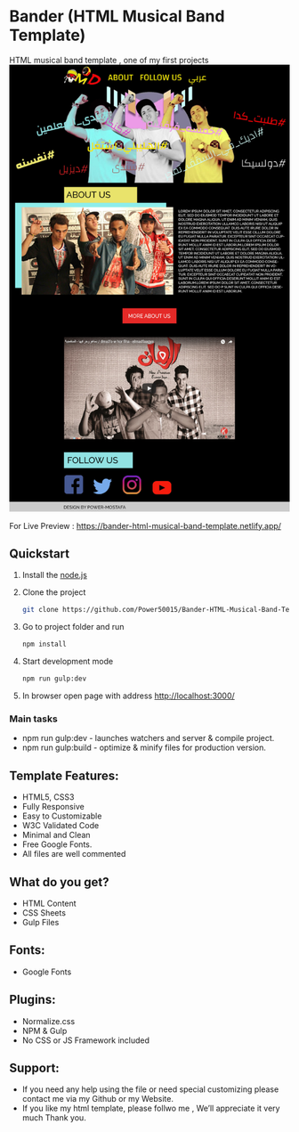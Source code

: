 # Bander (HTML Musical Band Template)

HTML musical band template , one of my first projects
![Preview Img](src/PSD/Band.jpg)

For Live Preview : https://bander-html-musical-band-template.netlify.app/

## Quickstart

1. Install the [node.js](https://nodejs.org/en/)
2. Clone the project

    ```bash
    git clone https://github.com/Power50015/Bander-HTML-Musical-Band-Template.git
    ```

3. Go to project folder and run

    ```bash
    npm install
    ```

4. Start development mode

    ```bash
    npm run gulp:dev
    ```

5. In browser open page with address [http://localhost:3000/](http://localhost:3000/)

### Main tasks

- npm run gulp:dev -  launches watchers and server & compile project.
- npm run gulp:build - optimize & minify files for production version.

## Template Features:

- HTML5, CSS3
- Fully Responsive
- Easy to Customizable
- W3C Validated Code
- Minimal and Clean
- Free Google Fonts.
- All files are well commented

## What do you get?

- HTML Content
- CSS Sheets
- Gulp Files

## Fonts:

- Google Fonts

## Plugins:

- Normalize.css
- NPM & Gulp
- No CSS or JS Framework included

## Support:

- If you need any help using the file or need special customizing please contact me via my Github or my Website.
- If you like my html template, please follwo me , We’ll appreciate it very much Thank you.
